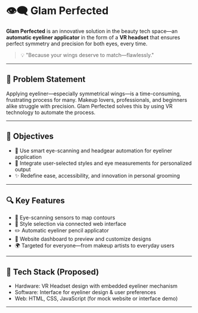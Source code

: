 # 👁️‍🗨️ Glam Perfected

**Glam Perfected** is an innovative solution in the beauty tech space—an **automatic eyeliner applicator** in the form of a **VR headset** that ensures perfect symmetry and precision for both eyes, every time.

> 💡 "Because your wings deserve to match—flawlessly."

---

## 🚩 Problem Statement
Applying eyeliner—especially symmetrical wings—is a time-consuming, frustrating process for many. Makeup lovers, professionals, and beginners alike struggle with precision. Glam Perfected solves this by using VR technology to automate the process.

---

## 🎯 Objectives
- 🤖 Use smart eye-scanning and headgear automation for eyeliner application
- 🧠 Integrate user-selected styles and eye measurements for personalized output
- ✨ Redefine ease, accessibility, and innovation in personal grooming

---

## 🔍 Key Features
- 🔬 Eye-scanning sensors to map contours
- 🎯 Style selection via connected web interface
- ✏️ Automatic eyeliner pencil applicator
- 📲 Website dashboard to preview and customize designs
- 🌍 Targeted for everyone—from makeup artists to everyday users

---

## 🧰 Tech Stack (Proposed)
- Hardware: VR Headset design with embedded eyeliner mechanism
- Software: Interface for eyeliner design & user preferences
- Web: HTML, CSS, JavaScript (for mock website or interface demo)

---


